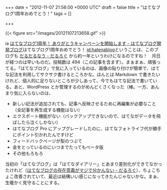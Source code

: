 
+++
date = "2012-11-07 21:56:00 +0000 UTC"
draft = false
title = "はてなブログ1周年おめでとう！"
tags = []

+++


{{< figure src="/images/20121107213658.gif"  >}}

ia <a href="http://staff.hatenablog.com/entry/1st-anniversary">はてなブログ1周年！ ありがとうキャンペーンを開始します - はてなブログ開発ブログ</a>はてなブログ1周年おめでとう！ <a href="http://blog.hatena.ne.jp/hatenablog/">id:hatenablog</a>ということは、このブログも <a href="https://blog.daruyanagi.jp/entry/2011/11/24/181041">だるだるなう - だるろぐ</a> から約一年というわけになるのですね！　月日が経つのは早いものだ。投稿数は 494（この記事を含まず）。まぁまぁ、頑張ってる。「はてなブログ」で気に入っているのは、画像の貼り付けが簡単で、はてな記法を利用してサクサク書けるところかな。ほんとは Markdown で書きたいけれど、個人的に足りないところが少しあって、今でもはてな記法で書いている。あと、WordPress とか管理するのがめんどくさくなった（棒。一方、あんまり気に入らないのは、

<ul>
<li>新しい記法が追加されても、記事へ反映させるために再編集が必要なこと（全記事を再生成する機能はない）</li>
<li>エクスポート機能がない（バックアップできないので、はてながデータを飛ばしたら泣くしかない）</li>
<li>はてなブログ Pro にアップグレードしたのに、はてなフォトライフ代が勝手にポイント引かれたんですけど</li>
<li>フィードバックページが梨のつぶて</li>
<li>金をとっているのにいつまでたってもベータ版</li>
<li>その他もろもろ</li>
</ul>当初の「はてなブログ」は「はてなダイアリー」とあまり差別化ができてなかったけれど（<a href="https://blog.daruyanagi.jp/entry/2011/11/24/223900">はてなブログの存在意義がマジで分かんない - だるろぐ</a>）、ちょこちょこ改善されていて、最近は結構いい感じになってきたんじゃないかな。まぁ、生暖かく見守ることにする。


